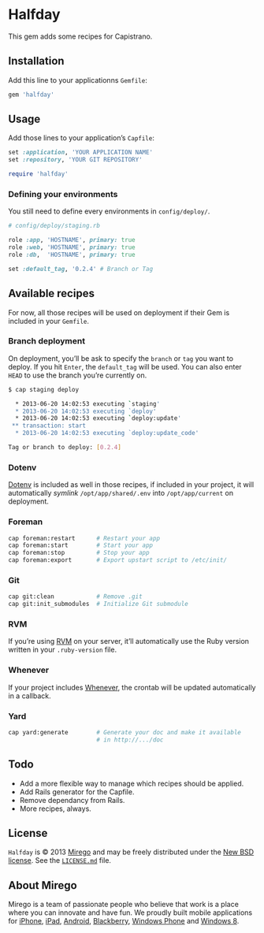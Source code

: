 # Halfday

This gem adds some recipes for Capistrano.

## Installation

Add this line to your applicationns `Gemfile`:

```ruby
gem 'halfday'
```

## Usage

Add those lines to your application’s `Capfile`:

```ruby
set :application, 'YOUR APPLICATION NAME'
set :repository, 'YOUR GIT REPOSITORY'

require 'halfday'
```

### Defining your environments

You still need to define every environments in `config/deploy/`.

```ruby
# config/deploy/staging.rb

role :app, 'HOSTNAME', primary: true
role :web, 'HOSTNAME', primary: true
role :db,  'HOSTNAME', primary: true

set :default_tag, '0.2.4' # Branch or Tag
```

## Available recipes

For now, all those recipes will be used on deployment if their Gem is included in your `Gemfile`.

### Branch deployment

On deployment, you’ll be ask to specify the `branch` or `tag` you want to deploy. If you hit `Enter`, the `default_tag` will be used. You can also enter `HEAD` to use the branch you’re currently on.

```bash
$ cap staging deploy

  * 2013-06-20 14:02:53 executing `staging'
  * 2013-06-20 14:02:53 executing `deploy'
  * 2013-06-20 14:02:53 executing `deploy:update'
 ** transaction: start
  * 2013-06-20 14:02:53 executing `deploy:update_code'

Tag or branch to deploy: [0.2.4]
```

### Dotenv

[Dotenv](https://github.com/bkeepers/dotenv) is included as well in those recipes, if included in your project, it will automatically *symlink* `/opt/app/shared/.env` into `/opt/app/current` on deployment.

### Foreman

```bash
cap foreman:restart      # Restart your app
cap foreman:start        # Start your app
cap foreman:stop         # Stop your app
cap foreman:export       # Export upstart script to /etc/init/
```

### Git

```bash
cap git:clean            # Remove .git
cap git:init_submodules  # Initialize Git submodule
```

### RVM

If you’re using [RVM](https://rvm.io/) on your server, it’ll automatically use the Ruby version written in your `.ruby-version` file.

### Whenever

If your project includes [Whenever](https://github.com/javan/whenever), the crontab will be updated automatically in a callback.

### Yard

```bash
cap yard:generate        # Generate your doc and make it available
                         # in http://.../doc
```

## Todo

* Add a more flexible way to manage which recipes should be applied.
* Add Rails generator for the Capfile.
* Remove dependancy from Rails.
* More recipes, always.

## License

`Halfday` is © 2013 [Mirego](http://www.mirego.com) and may be freely distributed under the [New BSD license](http://opensource.org/licenses/BSD-3-Clause).  See the [`LICENSE.md`](https://github.com/mirego/active_model_serializers_validator/blob/master/LICENSE.md) file.

## About Mirego

Mirego is a team of passionate people who believe that work is a place where you can innovate and have fun.
We proudly built mobile applications for
[iPhone](http://mirego.com/en/iphone-app-development/ "iPhone application development"),
[iPad](http://mirego.com/en/ipad-app-development/ "iPad application development"),
[Android](http://mirego.com/en/android-app-development/ "Android application development"),
[Blackberry](http://mirego.com/en/blackberry-app-development/ "Blackberry application development"),
[Windows Phone](http://mirego.com/en/windows-phone-app-development/ "Windows Phone application development") and
[Windows 8](http://mirego.com/en/windows-8-app-development/ "Windows 8 application development").
